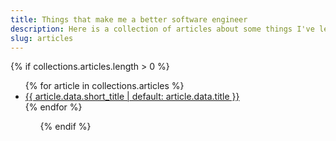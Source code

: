 ```yaml
---
title: Things that make me a better software engineer
description: Here is a collection of articles about some things I've learned over the last decade and a half working as a software engineer.
slug: articles
---
```

{% if collections.articles.length > 0 %}
<ul>
{% for article in collections.articles %}
  <li><a href="{{ article.url }}">{{ article.data.short_title | default: article.data.title }}</a></li>
{% endfor %}
<ul>
{% endif %}
